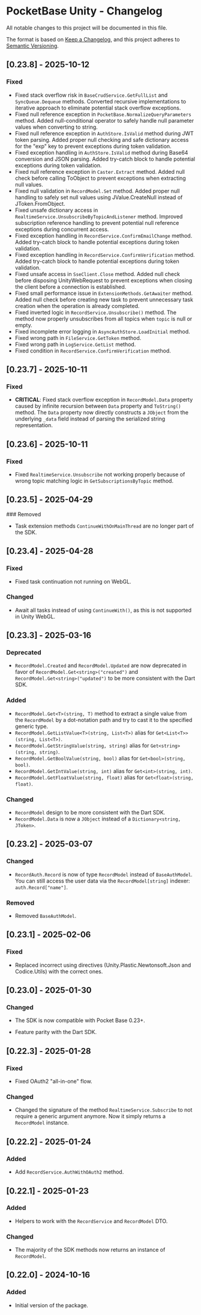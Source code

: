 # PocketBase Unity - Changelog

All notable changes to this project will be documented in this file.

The format is based on [Keep a Changelog](https://keepachangelog.com/en/1.0.0/),
and this project adheres to [Semantic Versioning](https://semver.org/spec/v2.0.0.html).

## [0.23.8] - 2025-10-12

### Fixed

- Fixed stack overflow risk in `BaseCrudService.GetFullList` and `SyncQueue.Dequeue` methods. Converted recursive implementations to iterative approach to eliminate potential stack overflow exceptions.
- Fixed null reference exception in `PocketBase.NormalizeQueryParameters` method. Added null-conditional operator to safely handle null parameter values when converting to string.
- Fixed null reference exception in `AuthStore.IsValid` method during JWT token parsing. Added proper null checking and safe dictionary access for the "exp" key to prevent exceptions during token validation.
- Fixed exception handling in `AuthStore.IsValid` method during Base64 conversion and JSON parsing. Added try-catch block to handle potential exceptions during token validation.
- Fixed null reference exception in `Caster.Extract` method. Added null check before calling ToObject to prevent exceptions when extracting null values.
- Fixed null validation in `RecordModel.Set` method. Added proper null handling to safely set null values using JValue.CreateNull instead of JToken.FromObject.
- Fixed unsafe dictionary access in `RealtimeService.UnsubscribeByTopicAndListener` method. Improved subscription reference handling to prevent potential null reference exceptions during concurrent access.
- Fixed exception handling in `RecordService.ConfirmEmailChange` method. Added try-catch block to handle potential exceptions during token validation.
- Fixed exception handling in `RecordService.ConfirmVerification` method. Added try-catch block to handle potential exceptions during token validation.
- Fixed unsafe access in `SseClient.Close` method. Added null check before disposing UnityWebRequest to prevent exceptions when closing the client before a connection is established.
- Fixed small performance issue in `ExtensionMethods.GetAwaiter` method. Added null check before creating new task to prevent unnecessary task creation when the operation is already completed.
- Fixed inverted logic in `RecordService.Unsubscribe()` method. The method now properly unsubscribes from all topics when `topic` is null or empty.
- Fixed incomplete error logging in `AsyncAuthStore.LoadInitial` method.
- Fixed wrong path in `FileService.GetToken` method.
- Fixed wrong path in `LogService.GetList` method.
- Fixed condition in `RecordService.ConfirmVerification` method.

## [0.23.7] - 2025-10-11

### Fixed

- **CRITICAL**: Fixed stack overflow exception in `RecordModel.Data` property caused by infinite recursion between `Data` property and `ToString()` method. The `Data` property now directly constructs a `JObject` from the underlying `_data` field instead of parsing the serialized string representation.

## [0.23.6] - 2025-10-11

### Fixed

- Fixed `RealtimeService.Unsubscribe` not working properly because of wrong topic matching logic in `GetSubscriptionsByTopic` method.

## [0.23.5] - 2025-04-29

### Removed

- Task extension methods `ContinueWithOnMainThread` are no longer part of the SDK.

## [0.23.4] - 2025-04-28

### Fixed

- Fixed task continuation not running on WebGL.

### Changed

- Await all tasks instead of using `ContinueWith()`, as this is not supported in Unity WebGL.

## [0.23.3] - 2025-03-16

### Deprecated

- `RecordModel.Created` and `RecordModel.Updated` are now deprecated in favor of `RecordModel.Get<string>("created")` and `RecordModel.Get<string>("updated")` to be more consistent with the Dart SDK.

### Added

- `RecordModel.Get<T>(string, T)` method to extract a single value from the `RecordModel` by a dot-notation path and try to cast it to the specified generic type.
- `RecordModel.GetListValue<T>(string, List<T>)` alias for `Get<List<T>>(string, List<T>)`.
- `RecordModel.GetStringValue(string, string)` alias for `Get<string>(string, string)`.
- `RecordModel.GetBoolValue(string, bool)` alias for `Get<bool>(string, bool)`.
- `RecordModel.GetIntValue(string, int)` alias for `Get<int>(string, int)`.
- `RecordModel.GetFloatValue(string, float)` alias for `Get<float>(string, float)`.

### Changed

- `RecordModel` design to be more consistent with the Dart SDK.
- `RecordModel.Data` is now a `JObject` instead of a `Dictionary<string, JToken>`.

## [0.23.2] - 2025-03-07

### Changed

- `RecordAuth.Record` is now of type `RecordModel` instead of `BaseAuthModel`. You can still access the user data via the `RecordModel[string]` indexer: `auth.Record["name"]`.

### Removed

- Removed `BaseAuthModel`.

## [0.23.1] - 2025-02-06

### Fixed

- Replaced incorrect using directives (Unity.Plastic.Newtonsoft.Json and Codice.Utils) with the correct ones.

## [0.23.0] - 2025-01-30

### Changed

- The SDK is now compatible with Pocket Base 0.23+.

- Feature parity with the Dart SDK.

## [0.22.3] - 2025-01-28

### Fixed

- Fixed OAuth2 "all-in-one" flow.

### Changed

- Changed the signature of the method `RealtimeService.Subscribe` to not require a generic argument anymore. Now it simply returns a `RecordModel` instance.

## [0.22.2] - 2025-01-24

### Added

- Add `RecordService.AuthWithOAuth2` method.

## [0.22.1] - 2025-01-23

### Added

- Helpers to work with the `RecordService` and `RecordModel` DTO.

### Changed

- The majority of the SDK methods now returns an instance of `RecordModel`.  

## [0.22.0] - 2024-10-16

### Added

- Initial version of the package.
